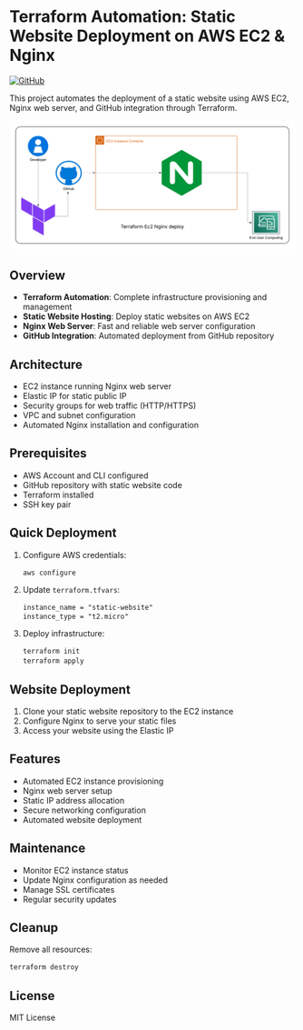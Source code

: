 # Terraform Automation: Static Website Deployment on AWS EC2 & Nginx

[![GitHub](https://img.shields.io/badge/GitHub-aws--terraform--ec2-blue)](https://github.com/ShubhamMca88/ec2-nginx-static-deploy-terraform?tab=readme-ov-file)

This project automates the deployment of a static website using AWS EC2, Nginx web server, and GitHub integration through Terraform.

![Terraform AWS EC2 Nginx](./terraform-ec2-nginx-deploy.png)


## Overview

- **Terraform Automation**: Complete infrastructure provisioning and management
- **Static Website Hosting**: Deploy static websites on AWS EC2
- **Nginx Web Server**: Fast and reliable web server configuration
- **GitHub Integration**: Automated deployment from GitHub repository

## Architecture

- EC2 instance running Nginx web server
- Elastic IP for static public IP
- Security groups for web traffic (HTTP/HTTPS)
- VPC and subnet configuration
- Automated Nginx installation and configuration

## Prerequisites

- AWS Account and CLI configured
- GitHub repository with static website code
- Terraform installed
- SSH key pair

## Quick Deployment

1. Configure AWS credentials:
   ```bash
   aws configure
   ```

2. Update `terraform.tfvars`:
   ```hcl
   instance_name = "static-website"
   instance_type = "t2.micro"
   ```

3. Deploy infrastructure:
   ```bash
   terraform init
   terraform apply
   ```

## Website Deployment

1. Clone your static website repository to the EC2 instance
2. Configure Nginx to serve your static files
3. Access your website using the Elastic IP

## Features

- Automated EC2 instance provisioning
- Nginx web server setup
- Static IP address allocation
- Secure networking configuration
- Automated website deployment

## Maintenance

- Monitor EC2 instance status
- Update Nginx configuration as needed
- Manage SSL certificates
- Regular security updates

## Cleanup

Remove all resources:
```bash
terraform destroy
```

## License

MIT License 